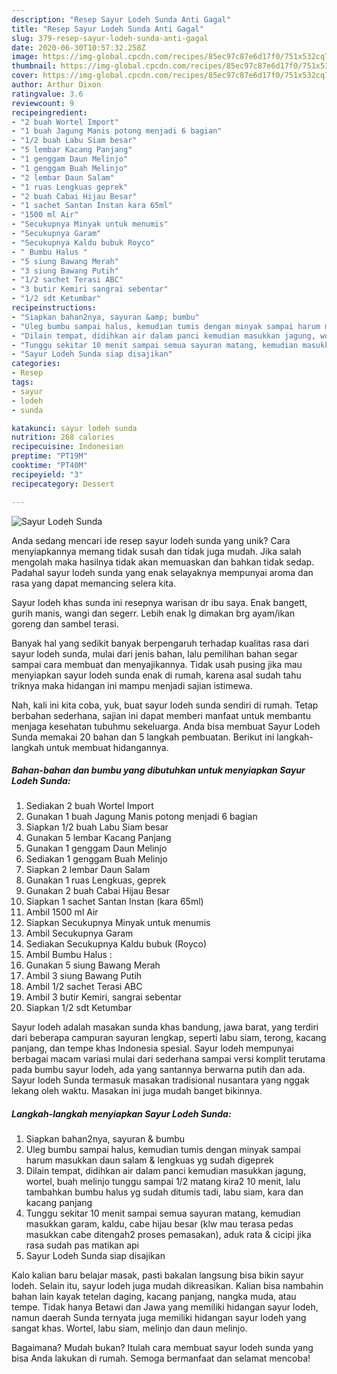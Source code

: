 ```yaml
---
description: "Resep Sayur Lodeh Sunda Anti Gagal"
title: "Resep Sayur Lodeh Sunda Anti Gagal"
slug: 379-resep-sayur-lodeh-sunda-anti-gagal
date: 2020-06-30T10:57:32.258Z
image: https://img-global.cpcdn.com/recipes/85ec97c87e6d17f0/751x532cq70/sayur-lodeh-sunda-foto-resep-utama.jpg
thumbnail: https://img-global.cpcdn.com/recipes/85ec97c87e6d17f0/751x532cq70/sayur-lodeh-sunda-foto-resep-utama.jpg
cover: https://img-global.cpcdn.com/recipes/85ec97c87e6d17f0/751x532cq70/sayur-lodeh-sunda-foto-resep-utama.jpg
author: Arthur Dixon
ratingvalue: 3.6
reviewcount: 9
recipeingredient:
- "2 buah Wortel Import"
- "1 buah Jagung Manis potong menjadi 6 bagian"
- "1/2 buah Labu Siam besar"
- "5 lembar Kacang Panjang"
- "1 genggam Daun Melinjo"
- "1 genggam Buah Melinjo"
- "2 lembar Daun Salam"
- "1 ruas Lengkuas geprek"
- "2 buah Cabai Hijau Besar"
- "1 sachet Santan Instan kara 65ml"
- "1500 ml Air"
- "Secukupnya Minyak untuk menumis"
- "Secukupnya Garam"
- "Secukupnya Kaldu bubuk Royco"
- " Bumbu Halus "
- "5 siung Bawang Merah"
- "3 siung Bawang Putih"
- "1/2 sachet Terasi ABC"
- "3 butir Kemiri sangrai sebentar"
- "1/2 sdt Ketumbar"
recipeinstructions:
- "Siapkan bahan2nya, sayuran &amp; bumbu"
- "Uleg bumbu sampai halus, kemudian tumis dengan minyak sampai harum masukkan daun salam &amp; lengkuas yg sudah digeprek"
- "Dilain tempat, didihkan air dalam panci kemudian masukkan jagung, wortel, buah melinjo tunggu sampai 1/2 matang kira2 10 menit, lalu tambahkan bumbu halus yg sudah ditumis tadi, labu siam, kara dan kacang panjang"
- "Tunggu sekitar 10 menit sampai semua sayuran matang, kemudian masukkan garam, kaldu, cabe hijau besar (klw mau terasa pedas masukkan cabe ditengah2 proses pemasakan), aduk rata &amp; cicipi jika rasa sudah pas matikan api"
- "Sayur Lodeh Sunda siap disajikan"
categories:
- Resep
tags:
- sayur
- lodeh
- sunda

katakunci: sayur lodeh sunda 
nutrition: 268 calories
recipecuisine: Indonesian
preptime: "PT19M"
cooktime: "PT40M"
recipeyield: "3"
recipecategory: Dessert

---
```



![Sayur Lodeh Sunda](https://img-global.cpcdn.com/recipes/85ec97c87e6d17f0/751x532cq70/sayur-lodeh-sunda-foto-resep-utama.jpg)

Anda sedang mencari ide resep sayur lodeh sunda yang unik? Cara menyiapkannya memang tidak susah dan tidak juga mudah. Jika salah mengolah maka hasilnya tidak akan memuaskan dan bahkan tidak sedap. Padahal sayur lodeh sunda yang enak selayaknya mempunyai aroma dan rasa yang dapat memancing selera kita.

Sayur lodeh khas sunda ini resepnya warisan dr ibu saya. Enak bangett, gurih manis, wangi dan segerr. Lebih enak lg dimakan brg ayam/ikan goreng dan sambel terasi.

Banyak hal yang sedikit banyak berpengaruh terhadap kualitas rasa dari sayur lodeh sunda, mulai dari jenis bahan, lalu pemilihan bahan segar sampai cara membuat dan menyajikannya. Tidak usah pusing jika mau menyiapkan sayur lodeh sunda enak di rumah, karena asal sudah tahu triknya maka hidangan ini mampu menjadi sajian istimewa.


Nah, kali ini kita coba, yuk, buat sayur lodeh sunda sendiri di rumah. Tetap berbahan sederhana, sajian ini dapat memberi manfaat untuk membantu menjaga kesehatan tubuhmu sekeluarga. Anda bisa membuat Sayur Lodeh Sunda memakai 20 bahan dan 5 langkah pembuatan. Berikut ini langkah-langkah untuk membuat hidangannya.

<!--inarticleads1-->

##### Bahan-bahan dan bumbu yang dibutuhkan untuk menyiapkan Sayur Lodeh Sunda:

1. Sediakan 2 buah Wortel Import
1. Gunakan 1 buah Jagung Manis potong menjadi 6 bagian
1. Siapkan 1/2 buah Labu Siam besar
1. Gunakan 5 lembar Kacang Panjang
1. Gunakan 1 genggam Daun Melinjo
1. Sediakan 1 genggam Buah Melinjo
1. Siapkan 2 lembar Daun Salam
1. Gunakan 1 ruas Lengkuas, geprek
1. Gunakan 2 buah Cabai Hijau Besar
1. Siapkan 1 sachet Santan Instan (kara 65ml)
1. Ambil 1500 ml Air
1. Siapkan Secukupnya Minyak untuk menumis
1. Ambil Secukupnya Garam
1. Sediakan Secukupnya Kaldu bubuk (Royco)
1. Ambil  Bumbu Halus :
1. Gunakan 5 siung Bawang Merah
1. Ambil 3 siung Bawang Putih
1. Ambil 1/2 sachet Terasi ABC
1. Ambil 3 butir Kemiri, sangrai sebentar
1. Siapkan 1/2 sdt Ketumbar


Sayur lodeh adalah masakan sunda khas bandung, jawa barat, yang terdiri dari beberapa campuran sayuran lengkap, seperti labu siam, terong, kacang panjang, dan tempe khas Indonesia spesial. Sayur lodeh mempunyai berbagai macam variasi mulai dari sederhana sampai versi komplit terutama pada bumbu sayur lodeh, ada yang santannya berwarna putih dan ada. Sayur lodeh Sunda termasuk masakan tradisional nusantara yang nggak lekang oleh waktu. Masakan ini juga mudah banget bikinnya. 

<!--inarticleads2-->

##### Langkah-langkah menyiapkan Sayur Lodeh Sunda:

1. Siapkan bahan2nya, sayuran &amp; bumbu
1. Uleg bumbu sampai halus, kemudian tumis dengan minyak sampai harum masukkan daun salam &amp; lengkuas yg sudah digeprek
1. Dilain tempat, didihkan air dalam panci kemudian masukkan jagung, wortel, buah melinjo tunggu sampai 1/2 matang kira2 10 menit, lalu tambahkan bumbu halus yg sudah ditumis tadi, labu siam, kara dan kacang panjang
1. Tunggu sekitar 10 menit sampai semua sayuran matang, kemudian masukkan garam, kaldu, cabe hijau besar (klw mau terasa pedas masukkan cabe ditengah2 proses pemasakan), aduk rata &amp; cicipi jika rasa sudah pas matikan api
1. Sayur Lodeh Sunda siap disajikan


Kalo kalian baru belajar masak, pasti bakalan langsung bisa bikin sayur lodeh. Selain itu, sayur lodeh juga mudah dikreasikan. Kalian bisa nambahin bahan lain kayak tetelan daging, kacang panjang, nangka muda, atau tempe. Tidak hanya Betawi dan Jawa yang memiliki hidangan sayur lodeh, namun daerah Sunda ternyata juga memiliki hidangan sayur lodeh yang sangat khas. Wortel, labu siam, melinjo dan daun melinjo. 

Bagaimana? Mudah bukan? Itulah cara membuat sayur lodeh sunda yang bisa Anda lakukan di rumah. Semoga bermanfaat dan selamat mencoba!

